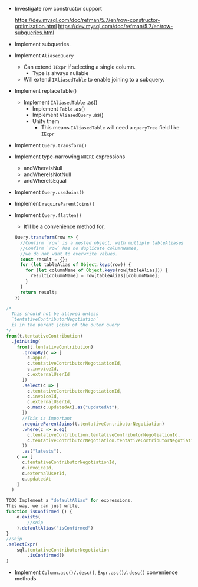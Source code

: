 + Investigate row constructor support

  https://dev.mysql.com/doc/refman/5.7/en/row-constructor-optimization.html
  https://dev.mysql.com/doc/refman/5.7/en/row-subqueries.html

+ Implement subqueries.

+ Implement `AliasedQuery`
  + Can extend `IExpr` if selecting a single column.
    + Type is always nullable
  + Will extend `IAliasedTable` to enable joining to a subquery.

+ Implement replaceTable()
  + Implement `IAliasedTable` .as()
    + Implement `Table` .as()
    + Implement `AliasedQuery` .as()
    + Unify them
      + This means `IAliasedTable` will need a `queryTree` field like `IExpr`

+ Implement `Query.transform()`
+ Implement type-narrowing `WHERE` expressions
  + andWhereIsNull
  + andWhereIsNotNull
  + andWhereIsEqual
+ Implement `Query.useJoins()`
+ Implement `requireParentJoins()`
+ Implement `Query.flatten()`
  + It'll be a convenience method for,
  ```ts
  Query.transform(row => {
    //Confirm `row` is a nested object, with multiple tableAliases
    //Confirm `row` has no duplicate columnNames,
    //we do not want to overwrite values.
    const result = {};
    for (let tableAlias of Object.keys(row)) {
      for (let columnName of Object.keys(row[tableAlias])) {
        result[columnName] = row[tableAlias][columnName];
      }
    }
    return result;
  })
  ```

```ts
/*
  This should not be allowed unless
  `tentativeContributorNegotiation`
  is in the parent joins of the outer query
*/
from(t.tentativeContribution)
  .joinUsing(
    from(t.tentativeContribution)
      .groupBy(c => [
        c.appId,
        c.tentativeContributorNegotiationId,
        c.invoiceId,
        c.externalUserId
      ])
      .select(c => [
        c.tentativeContributorNegotiationId,
        c.invoiceId,
        c.externalUserId,
        o.max(c.updatedAt).as("updatedAt"),
      ])
      //This is important
      .requireParentJoins(t.tentativeContributorNegotiation)
      .where(c => o.eq(
        c.tentativeContribution.tentativeContributorNegotiationId,
        c.tentativeContributorNegotiation.tentativeContributorNegotiationId
      ))
      .as("latests"),
    c => [
      c.tentativeContributorNegotiationId,
      c.invoiceId,
      c.externalUserId,
      c.updatedAt
    ]
  )
```

```ts
TODO Implement a "defaultAlias" for expressions.
This way, we can just write,
function isConfirmed () {
    o.exists(
        //snip
    ).defaultAlias("isConfirmed")
}
//Snip
.selectExpr(
    sql.tentativeContributorNegotiation
        .isConfirmed()
)
```

+ Implement `Column.asc()/.desc()`, `Expr.asc()/.desc()` convenience methods
